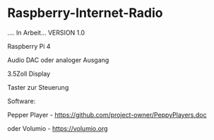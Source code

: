 # Raspberry-Internet-Radio

.... In Arbeit... 
VERSION 1.0

Raspberry Pi 4

Audio DAC oder analoger Ausgang

3.5Zoll Display

Taster zur Steuerung


Software: 

Pepper Player - https://github.com/project-owner/PeppyPlayers.doc

oder Volumio - https://volumio.org


